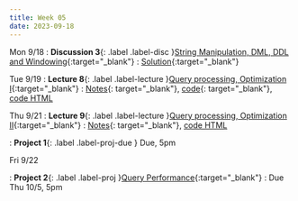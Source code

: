 ```yaml
---
title: Week 05
date: 2023-09-18
---
```


Mon 9/18
: **Discussion 3**{: .label .label-disc }[String Manipulation, DML, DDL and Windowing](https://drive.google.com/file/d/1uAEJ_D7lZjH8nmNTNm-wAZmmFClRH7Dv/view){:target="\_blank"}
  : [Solution](https://drive.google.com/file/d/1SyrtTmOA0up0yvHdN-pIi09ejzVPo-Q-/view?usp=drive_link){:target="\_blank"}

Tue 9/19
: **Lecture 8**{: .label .label-lecture }[Query processing, Optimization I](https://docs.google.com/presentation/d/1FGSqSh7VUgvwxdelLmUX5qvZF_WKvtz_nuwrd7Tjc_I/edit?usp=sharing){:target="\_blank"}
  : [Notes](https://drive.google.com/file/d/1NIazvboy_2X6cKQ0Q5G7bavK2M611-DN/view?usp=sharing){: target="\_blank"}, [code](https://data101.datahub.berkeley.edu/hub/user-redirect/git-pull?repo=https%3A%2F%2Fgithub.com%2Fcal-data-eng%2Ffa23-materials&urlpath=lab%2Ftree%2Ffa23-materials%2Flecture%2Flec08%2Flec08.ipynb&branch=main){: target="\_blank"}, [code HTML](../../resources/assets/lectures/lec08/lec08.html)


Thu 9/21
: **Lecture 9**{: .label .label-lecture }[Query processing, Optimization II](https://docs.google.com/presentation/d/1hlEXzTnSW8JjPhRjXDHwoBPIiw68o7vSoPUUv3RTLu8/edit?usp=sharing){:target="\_blank"}
  : [Notes](https://drive.google.com/file/d/16ugF9Ggt7v2MVqjKLFrygmKZ4zd2pMrf/view?usp=sharing){: target="\_blank"}, [code HTML](../../resources/assets/lectures/lec09/lec09.html)

: **Project 1**{: .label .label-proj-due } Due, 5pm

Fri 9/22

: **Project 2**{: .label .label-proj }[Query Performance](https://data101.datahub.berkeley.edu/hub/user-redirect/git-pull?repo=https%3A%2F%2Fgithub.com%2Fcal-data-eng%2Ffa23-materials&urlpath=lab%2Ftree%2Ffa23-materials%2Fproj%2Fproj2%2Fproj2.ipynb&branch=main){:target="\_blank"}
  : Due Thu 10/5, 5pm
